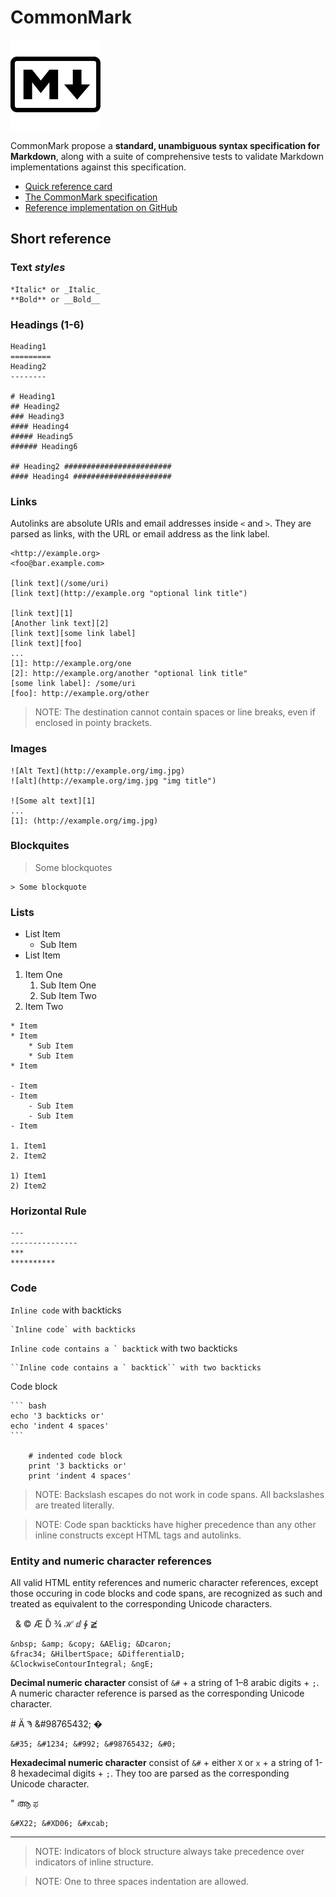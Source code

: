CommonMark
==========

![Markdown Icon](_files/markdown_icon.png)

CommonMark propose a **standard, unambiguous syntax specification for Markdown**, along with a suite of comprehensive tests to validate Markdown implementations against this specification.

* [Quick reference card](http://commonmark.org/help/)
* [The CommonMark specification](http://spec.commonmark.org/)
* [Reference implementation on GitHub](https://github.com/commonmark/CommonMark)


Short reference
---------------

### **Text** *styles*

    *Italic* or _Italic_
    **Bold** or __Bold__


### Headings (1-6)

    Heading1
    =========
    Heading2
    --------
    
    # Heading1
    ## Heading2
    ### Heading3
    #### Heading4
    ##### Heading5
    ###### Heading6

    ## Heading2 ########################
    #### Heading4 ######################


### Links

Autolinks are absolute URIs and email addresses inside `<` and `>`. They are parsed as links, with the URL or email address as the link label.

    <http://example.org>
    <foo@bar.example.com>

    [link text](/some/uri)
    [link text](http://example.org "optional link title")

    [link text][1]
    [Another link text][2]
    [link text][some link label]
    [link text][foo]
    ...
    [1]: http://example.org/one
    [2]: http://example.org/another "optional link title"
    [some link label]: /some/uri
    [foo]: http://example.org/other

> NOTE: The destination cannot contain spaces or line breaks, even if enclosed in pointy brackets.


### Images

    ![Alt Text](http://example.org/img.jpg)
    ![alt](http://example.org/img.jpg "img title")

    ![Some alt text][1]
    ...
    [1]: (http://example.org/img.jpg)


### Blockquites

> Some blockquotes

    > Some blockquote


### Lists

- List Item
    - Sub Item
- List Item

1) Item One
    1) Sub Item One
    2) Sub Item Two
2) Item Two

```
* Item
* Item
    * Sub Item
    * Sub Item
* Item

- Item
- Item
    - Sub Item
    - Sub Item
- Item

1. Item1
2. Item2

1) Item1
2) Item2
```


### Horizontal Rule

    ---
    ---------------
    ***
    **********


### Code

`Inline code` with backticks

    `Inline code` with backticks

``Inline code contains a ` backtick`` with two backticks

    ``Inline code contains a ` backtick`` with two backticks

Code block

    ``` bash
    echo '3 backticks or'
    echo 'indent 4 spaces'
    ```

        # indented code block
        print '3 backticks or'
        print 'indent 4 spaces'

> NOTE: Backslash escapes do not work in code spans. All backslashes are treated literally.

> NOTE: Code span backticks have higher precedence than any other inline constructs except HTML tags and autolinks.



### Entity and numeric character references

All valid HTML entity references and numeric character references, except those occuring in code blocks and code spans, are recognized as such and treated as equivalent to the corresponding Unicode characters.

&nbsp; &amp; &copy; &AElig; &Dcaron;
&frac34; &HilbertSpace; &DifferentialD;
&ClockwiseContourIntegral; &ngE;

    &nbsp; &amp; &copy; &AElig; &Dcaron;
    &frac34; &HilbertSpace; &DifferentialD;
    &ClockwiseContourIntegral; &ngE;

**Decimal numeric character** consist of `&#` + a string of 1–8 arabic digits + `;`. A numeric character reference is parsed as the corresponding Unicode character. 

&#35; &#1234; &#992; &#98765432; &#0;
    
    &#35; &#1234; &#992; &#98765432; &#0;

**Hexadecimal numeric character** consist of `&#` + either `X` or `x` + a string of 1-8 hexadecimal digits + `;`. They too are parsed as the corresponding Unicode character.

&#X22; &#XD06; &#xcab;
    
    &#X22; &#XD06; &#xcab;

---

> NOTE: Indicators of block structure always take precedence over indicators of inline structure.

> NOTE: One to three spaces indentation are allowed.


